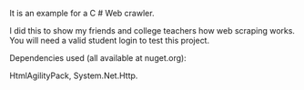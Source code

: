 It is an example for a C # Web crawler.

I did this to show my friends and college teachers how web scraping works.
You will need a valid student login to test this project.

Dependencies used (all available at nuget.org):

HtmlAgilityPack,
System.Net.Http.

